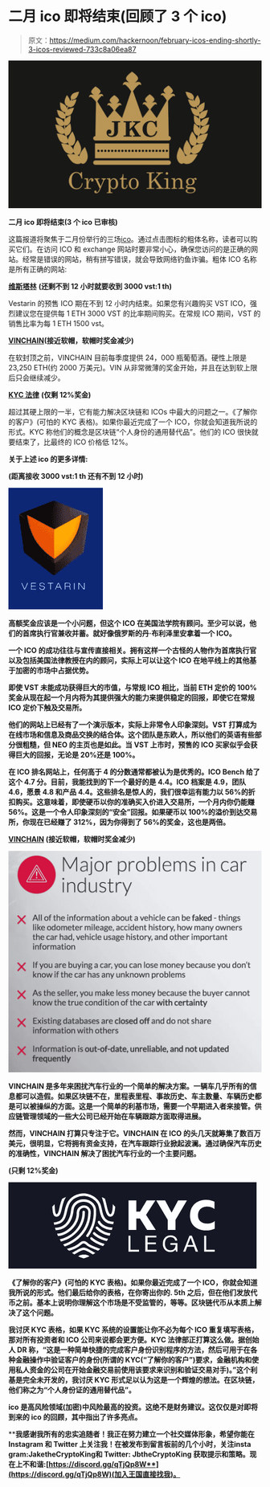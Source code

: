 # 二月 ico 即将结束(回顾了 3 个 ico)

> 原文：<https://medium.com/hackernoon/february-icos-ending-shortly-3-icos-reviewed-733c8a06ea87>

![](img/5b3cdc7d8b36af6d77d013b23b7fcd36.png)

**二月 ico 即将结束(3 个 ico 已审核)**

这篇报道将聚焦于二月份举行的三场[ico](https://hackernoon.com/tagged/icos)。通过点击图标的粗体名称，读者可以购买它们。在访问 ICO 和 exchange 网站时要非常小心，确保您访问的是正确的网站。经常是错误的网站，稍有拼写错误，就会导致网络钓鱼诈骗。粗体 ICO 名称是所有正确的网站:

[**维斯塔林**](https://vestarin.io/?ref=38b3eff8baf56627478ec76a704e9b52) **(还剩不到 12 小时就要收到 3000 vst:1 th)**

Vestarin 的预售 ICO 期在不到 12 小时内结束。如果您有兴趣购买 VST ICO，强烈建议您在提供每 1 ETH 3000 VST 的比率期间购买。在常规 ICO 期间，VST 的销售比率为每 1 ETH 1500 vst。

[**VINCHAIN**](https://vinchain.io/?aid=5a91d4c3c10da)**(接近软帽，软帽时奖金减少)**

在软封顶之前，VINCHAIN 目前每季度提供 24，000 瓶葡萄酒。硬性上限是 23,250 ETH(约 2000 万美元)。VIN 从非常微薄的奖金开始，并且在达到软上限后只会继续减少。

[**KYC 法律**](https://bookbuild.kyc.legal/?ref=23734776ffa2051a83eb8bc1) **(仅剩 12%奖金)**

超过其硬上限的一半，它有能力解决区块链和 ICOs 中最大的问题之一。《了解你的客户》(可怕的 KYC 表格)。如果你最近完成了一个 ICO，你就会知道我所说的形式。KYC 称他们的概念是区块链“个人身份的通用替代品”。他们的 ICO 很快就要结束了，比最终的 ICO 价格低 12%。

**关于上述 ico 的更多详情:**

[](https://vestarin.io/?ref=38b3eff8baf56627478ec76a704e9b52)****(距离接收 3000 vst:1 th 还有不到 12 小时)****

**![](img/e042f444eca8b5f529d3bd5408349313.png)**

**高额奖金应该是一个小问题，但这个 ICO 在美国法学院有顾问。至少可以说，他们的首席执行官兼收并蓄。就好像俄罗斯的丹·布利泽里安拿着一个 ICO。**

**一个 ICO 的成功往往与宣传直接相关。拥有这样一个古怪的人物作为首席执行官以及包括美国法律教授在内的顾问，实际上可以让这个 ICO 在地平线上的其他基于加密的市场中占据优势。**

**即使 VST 未能成功获得巨大的市值，与常规 ICO 相比，当前 ETH 定价的 100%奖金从现在起一个月内将为其提供强大的能力来提供稳定的回报，即使它在常规 ICO 定价下触及交易所。**

**他们的网站上已经有了一个演示版本，实际上非常令人印象深刻。VST 打算成为在线市场和信息及商品交换的结合体。这个团队是东欧人，所以他们的英语有些部分很粗糙，但 NEO 的主页也是如此。当 VST 上市时，预售的 ICO 买家似乎会获得巨大的回报，无论是 20%还是 100%。**

**在 ICO 排名网站上，任何高于 4 的分数通常都被认为是优秀的。ICO Bench 给了这个 4.7 分。目前，我能找到的下一个最好的是 4.4。ICO 档案是 4.9，团队 4.6，愿景 4.8 和产品 4.4。这些排名是惊人的，我们很幸运有能力以 56%的折扣购买。这意味着，即使硬币以你的准确买入价进入交易所，一个月内你仍能赚 56%。这是一个令人印象深刻的“安全”回报。如果硬币以 100%的溢价到达交易所，你现在已经赚了 312%，因为你得到了 56%的奖金，这也是两倍。**

**[**VINCHAIN**](https://vinchain.io/?aid=5a91d4c3c10da) **(接近软帽，软帽时奖金减少)****

**![](img/0bef950b40f383ac743b74ea41e720fe.png)**

**VINCHAIN 是多年来困扰汽车行业的一个简单的解决方案。一辆车几乎所有的信息都可以造假。如果区块链不在，里程表里程、事故历史、车主数量、车辆历史都是可以被操纵的方面。这是一个简单的利基市场，需要一个早期进入者来接管。供应链管理领域的一些大公司已经开始在车辆跟踪方面取得进展。**

**然而，VINCHAIN 打算只专注于它。VINCHAIN 在 ICO 的头几天就筹集了数百万美元，很明显，它将拥有资金支持，在汽车跟踪行业掀起波澜。通过确保汽车历史的准确性，VINCHAIN 解决了困扰汽车行业的一个主要问题。**

**[](https://bookbuild.kyc.legal/?ref=23734776ffa2051a83eb8bc1)****(只剩 12%奖金)******

****![](img/23d0b3ae7416bfd9f09a9706ace76273.png)****

****《了解你的客户》(可怕的 KYC 表格)。如果你最近完成了一个 ICO，你就会知道我所说的形式。他们最后给你的表格，在你寄出你的. 5th 之后，但在他们发放代币之前。基本上说明你理解这个市场是不受监管的，等等。区块链代币从本质上解决了这个问题。****

****我讨厌 KYC 表格，如果 KYC 系统的设置能让你不必为每个 ICO 重复填写表格，那对所有投资者和 ICO 公司来说都会更方便。KYC 法律部正打算这么做。据创始人 DR 称，“这是一种简单快捷的完成客户身份识别程序的方法，然后可用于在各种金融操作中验证客户的身份(所谓的 KYC(“了解你的客户”)要求，金融机构和使用私人资金的公司在开始金融交易前使用该要求来识别和验证交易对手)。”这个利基是完全未开发的，我讨厌 KYC 形式足以认为这是一个辉煌的想法。在区块链，他们称之为“个人身份证的通用替代品”。****

****ico 是高风险领域(加密)中风险最高的投资。这绝不是财务建议。这仅仅是对即将到来的 ico 的回顾，其中指出了许多亮点。****

****我感谢我所有的忠实追随者！我正在努力建立一个社交媒体形象，希望你能在 Instagram 和 Twitter 上关注我！在被发布到留言板前的几个小时，关注**insta gram:JaketheCryptoKing**和 **Twitter: JbtheCryptoKing** 获取提示和策略。现在上**不和谐:**[**https://discord.gg/qTjQp8W**](https://discord.gg/qTjQp8W)(加入王国直接找我)。****
